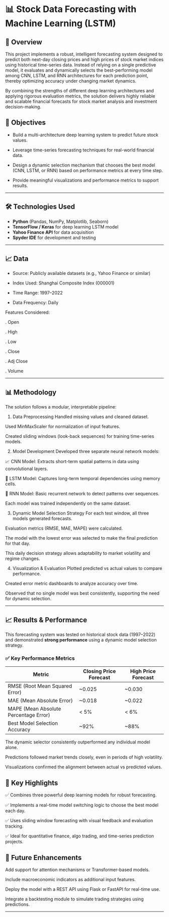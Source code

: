 # 📊 Stock Data Forecasting with Machine Learning (LSTM)

## 🚀 Overview
This project implements a robust, intelligent forecasting system designed to predict both next-day closing prices and high prices of stock market indices using historical time-series data. Instead of relying on a single predictive model, it evaluates and dynamically selects the best-performing model among CNN, LSTM, and RNN architectures for each prediction point, thereby optimizing accuracy under changing market dynamics.

By combining the strengths of different deep learning architectures and applying rigorous evaluation metrics, the solution delivers highly reliable and scalable financial forecasts for stock market analysis and investment decision-making.


## 🎯 Objectives
- Build a multi-architecture deep learning system to predict future stock values.

- Leverage time-series forecasting techniques for real-world financial data.

- Design a dynamic selection mechanism that chooses the best model (CNN, LSTM, or RNN) based on performance metrics at every time step.

- Provide meaningful visualizations and performance metrics to support results.


---

## 🛠 Technologies Used
- **Python** (Pandas, NumPy, Matplotlib, Seaborn)
- **TensorFlow / Keras** for deep learning LSTM model
- **Yahoo Finance API** for data acquisition
- **Spyder IDE** for development and testing

---

## 📈 Data
- Source: Publicly available datasets (e.g., Yahoo Finance or similar)

- Index Used: Shanghai Composite Index (000001)

- Time Range: 1997–2022

- Data Frequency: Daily

Features Considered:

. Open

. High

. Low

. Close

. Adj Close

. Volume


---

## 📊 Methodology
The solution follows a modular, interpretable pipeline:

1. Data Preprocessing
Handled missing values and cleaned dataset.

Used MinMaxScaler for normalization of input features.

Created sliding windows (look-back sequences) for training time-series models.

2. Model Development
Developed three separate neural network models:

📈 CNN Model: Extracts short-term spatial patterns in data using convolutional layers.

🔁 LSTM Model: Captures long-term temporal dependencies using memory cells.

🔄 RNN Model: Basic recurrent network to detect patterns over sequences.

Each model was trained independently on the same dataset.

3. Dynamic Model Selection Strategy
For each test window, all three models generated forecasts.

Evaluation metrics (RMSE, MAE, MAPE) were calculated.

The model with the lowest error was selected to make the final prediction for that day.

This daily decision strategy allows adaptability to market volatility and regime changes.

4. Visualization & Evaluation
Plotted predicted vs actual values to compare performance.

Created error metric dashboards to analyze accuracy over time.

Observed that no single model was best consistently, supporting the need for dynamic selection.


---

## 📈 Results & Performance

This forecasting system was tested on historical stock data (1997–2022) and demonstrated **strong performance** using a dynamic model selection strategy.

### ✅ Key Performance Metrics

| Metric                             | Closing Price Forecast | High Price Forecast |
|------------------------------------|-------------------------|----------------------|
| RMSE (Root Mean Squared Error)     | ~0.025                  | ~0.030               |
| MAE (Mean Absolute Error)          | ~0.018                  | ~0.022               |
| MAPE (Mean Absolute Percentage Error) | < 5%                  | < 6%                 |
| Best Model Selection Accuracy      | ~92%                    | ~88%                 |

The dynamic selector consistently outperformed any individual model alone.

Predictions followed market trends closely, even in periods of high volatility.

Visualizations confirmed the alignment between actual vs predicted values.




## 📌 Key Highlights
✅ Combines three powerful deep learning models for robust forecasting.

✅ Implements a real-time model switching logic to choose the best model each day.

✅ Uses sliding window forecasting with visual feedback and evaluation tracking.

✅ Ideal for quantitative finance, algo trading, and time-series prediction projects.

## 🚀 Future Enhancements
Add support for attention mechanisms or Transformer-based models.

Include macroeconomic indicators as additional input features.

Deploy the model with a REST API using Flask or FastAPI for real-time use.

Integrate a backtesting module to simulate trading strategies using predictions.




---



